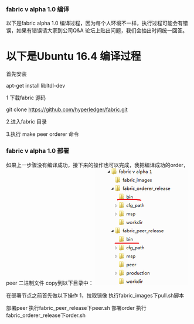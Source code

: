### fabric v alpha 1.0 编译

以下是fabric alpha 1.0 编译过程，因为每个人环境不一样，执行过程可能会有错误，如果有错误请大家到公司Q&A 论坛上贴出问题，我们会抽出时间统一回答。

# 以下是Ubuntu 16.4 编译过程

首先安装

apt-get install libltdl-dev


1 下载fabric 源码

git clone https://github.com/hyperledger/fabric.git

2.进入fabric 目录

3.执行 make peer orderer 命令

### fabric v alpha 1.0 部署

如果上一步骤没有编译成功，接下来的操作也可以完成，我把编译成功的order，peer 二进制文件 copy到以下目录中：
![Alt text](./images/pic1.png)

在部署节点之前首先做以下操作
1，拉取镜像
执行fabric_images下pull.sh脚本


部署peer
执行fabric_peer_release下peer.sh
部署order
执行fabric_orderer_release下order.sh
